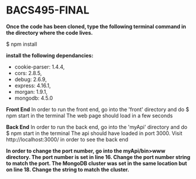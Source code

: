 # BACS495-FINAL

**Once the code has been cloned, type the following terminal command in the directory where the code lives.**

$ npm install

**install the following dependancies:**
* cookie-parser: 1.4.4,
* cors: 2.8.5,
* debug: 2.6.9,
* express: 4.16.1,
* morgan: 1.9.1,
* mongodb: 4.5.0

**Front End**
In order to run the front end, go into the 'front' directory and do $ npm start in the terminal
The web page should load in a few seconds

**Back End**
In order to run the back end, go into the 'myApi' directory and do $ npm start in the terminal
The api should have loaded in port 3000.
Visit http://localhost:3000/ in order to see the back end

**In order to change the port number, go into the myApi/bin>www directory. The port number is set in line 16. Change the port number string to match the port. 
The MongoDB cluster was set in the same location but on line 18. Change the string to match the cluster.**

